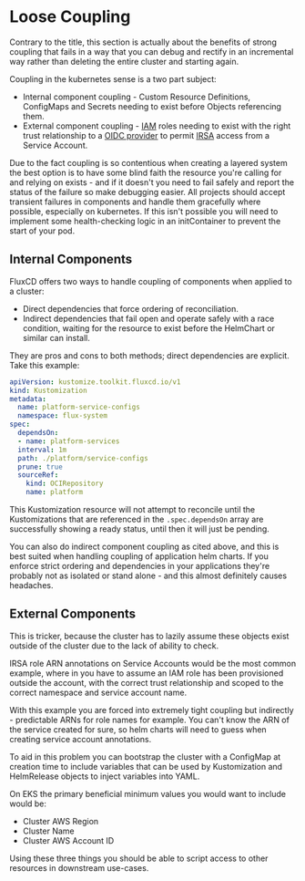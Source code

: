 # Loose Coupling

Contrary to the title, this section is actually about the benefits of strong coupling that fails in a way that you can debug and rectify in an incremental way rather than deleting the entire cluster and starting again.

Coupling in the kubernetes sense is a two part subject:

- Internal component coupling - Custom Resource Definitions, ConfigMaps and Secrets needing to exist before Objects referencing them.
- External component coupling - [IAM](https://aws.amazon.com/iam/getting-started/) roles needing to exist with the right trust relationship to a [OIDC provider](https://docs.aws.amazon.com/eks/latest/userguide/enable-iam-roles-for-service-accounts.html) to permit [IRSA](https://docs.aws.amazon.com/eks/latest/userguide/iam-roles-for-service-accounts.html) access from a Service Account.

Due to the fact coupling is so contentious when creating a layered system the best option is to have some blind faith the resource you're calling for and relying on exists - and if it doesn't you need to fail safely and report the status of the failure so make debugging easier. All projects should accept transient failures in components and handle them gracefully where possible, especially on kubernetes. If this isn't possible you will need to implement some health-checking logic in an initContainer to prevent the start of your pod.

## Internal Components

FluxCD offers two ways to handle coupling of components when applied to a cluster:

- Direct dependencies that force ordering of reconciliation.
- Indirect dependencies that fail open and operate safely with a race condition, waiting for the resource to exist before the HelmChart or similar can install.

They are pros and cons to both methods; direct dependencies are explicit. Take this example:

```yaml
apiVersion: kustomize.toolkit.fluxcd.io/v1
kind: Kustomization
metadata:
  name: platform-service-configs
  namespace: flux-system
spec:
  dependsOn:
  - name: platform-services
  interval: 1m
  path: ./platform/service-configs
  prune: true
  sourceRef:
    kind: OCIRepository
    name: platform
```

This Kustomization resource will not attempt to reconcile until the Kustomizations that are referenced in the `.spec.dependsOn` array are successfully showing a ready status, until then it will just be pending.

You can also do indirect component coupling as cited above, and this is best suited when handling coupling of application helm charts. If you enforce strict ordering and dependencies in your applications they're probably not as isolated or stand alone - and this almost definitely causes headaches.

## External Components

This is tricker, because the cluster has to lazily assume these objects exist outside of the cluster due to the lack of ability to check.

IRSA role ARN annotations on Service Accounts would be the most common example, where in you have to assume an IAM role has been provisioned outside the account, with the correct trust relationship and scoped to the correct namespace and service account name.

With this example you are forced into extremely tight coupling but indirectly - predictable ARNs for role names for example. You can't know the ARN of the service created for sure, so helm charts will need to guess when creating service account annotations.

To aid in this problem you can bootstrap the cluster with a ConfigMap at creation time to include variables that can be used by Kustomization and HelmRelease objects to inject variables into YAML.

On EKS the primary beneficial minimum values you would want to include would be:

- Cluster AWS Region
- Cluster Name
- Cluster AWS Account ID

Using these three things you should be able to script access to other resources in downstream use-cases.
